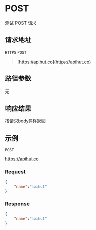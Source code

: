 # POST

测试 POST 请求

## 请求地址

`HTTPS` `POST`

> [https://apihut.co](https://apihut.co)


## 路径参数
无

## 响应结果

按请求body原样返回

## 示例

`POST` 

https://apihut.co
### Request
```json
{
    "name":"apihut"
}
```
### Response
```json
{
    "name":"apihut"
}
```
